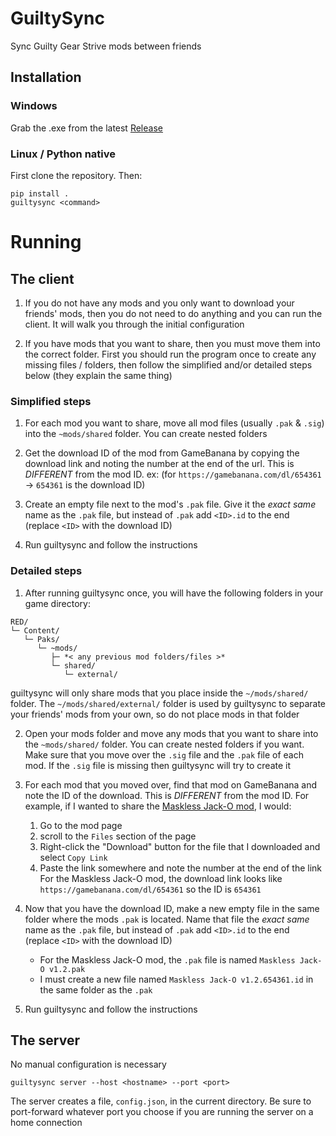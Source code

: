 # GuiltySync

Sync Guilty Gear Strive mods between friends

## Installation

### Windows

Grab the .exe from the latest [Release](https://github.com/ThePyrotechnic/guiltysync/releases)

### Linux / Python native

First clone the repository. Then:

```
pip install .
guiltysync <command>
```

# Running

## The client

1. If you do not have any mods and you only want to download your friends' mods, then you do not need to do anything and you can run the client. It will walk you through the initial configuration

2. If you have mods that you want to share, then you must move them into the correct folder. First you should run the program once to create any missing files / folders, then follow the simplified and/or detailed steps below (they explain the same thing)

### Simplified steps

1. For each mod you want to share, move all mod files (usually `.pak` & `.sig`) into the `~mods/shared` folder. You can create nested folders

2. Get the download ID of the mod from GameBanana by copying the download link and noting the number at the end of the url. This is *DIFFERENT* from the mod ID. ex: (for `https://gamebanana.com/dl/654361` -> `654361` is the download ID)

3. Create an empty file next to the mod's `.pak` file. Give it the _exact same_ name as the `.pak` file, but instead of `.pak` add `<ID>.id` to the end (replace `<ID>` with the download ID)

4. Run guiltysync and follow the instructions

### Detailed steps

1. After running guiltysync once, you will have the following folders in your game directory:

```
RED/
└─ Content/
   └─ Paks/
      └─ ~mods/
         ├─ *< any previous mod folders/files >*
         └─ shared/
            └─ external/
```
guiltysync will only share mods that you place inside the `~/mods/shared/` folder. The `~/mods/shared/external/` folder is used by guiltysync to separate your friends' mods from your own, so do not place mods in that folder

2. Open your mods folder and move any mods that you want to share into the `~mods/shared/` folder. You can create nested folders if you want. Make sure that you move over the `.sig` file and the `.pak` file of each mod. If the `.sig` file is missing then guiltysync will try to create it

3. For each mod that you moved over, find that mod on GameBanana and note the ID of the download. This is *DIFFERENT* from the mod ID. For example, if I wanted to share the [Maskless Jack-O mod](https://gamebanana.com/mods/318321), I would:
    1. Go to the mod page
    2. scroll to the `Files` section of the page
    3. Right-click the "Download" button for the file that I downloaded and select `Copy Link`
    4. Paste the link somewhere and note the number at the end of the link
For the Maskless Jack-O mod, the download link looks like `https://gamebanana.com/dl/654361` so the ID is `654361`

4. Now that you have the download ID, make a new empty file in the same folder where the mods `.pak` is located. Name that file the _exact same_ name as the `.pak` file, but instead of `.pak` add `<ID>.id` to the end (replace `<ID>` with the download ID)
    - For the Maskless Jack-O mod, the `.pak` file is named `Maskless Jack-O v1.2.pak`
    - I must create a new file named `Maskless Jack-O v1.2.654361.id` in the same folder as the `.pak`

5. Run guiltysync and follow the instructions

## The server

No manual configuration is necessary

`guiltysync server --host <hostname> --port <port>`

The server creates a file, `config.json`, in the current directory. Be sure to port-forward whatever port you choose if you are running the server on a home connection

